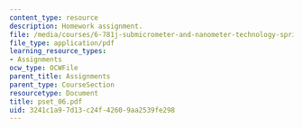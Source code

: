 ```yaml
---
content_type: resource
description: Homework assignment.
file: /media/courses/6-781j-submicrometer-and-nanometer-technology-spring-2006/3241c1a97d13c24f42609aa2539fe298_pset_06.pdf
file_type: application/pdf
learning_resource_types:
- Assignments
ocw_type: OCWFile
parent_title: Assignments
parent_type: CourseSection
resourcetype: Document
title: pset_06.pdf
uid: 3241c1a9-7d13-c24f-4260-9aa2539fe298
---
```

